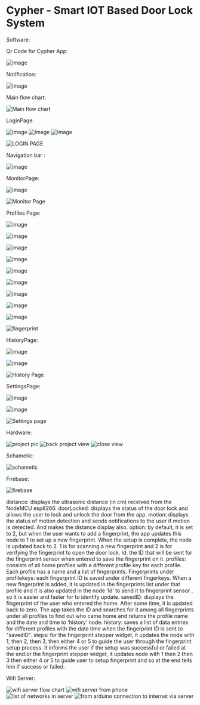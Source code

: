 # Cypher - Smart IOT Based Door Lock System


Software:

Qr Code for Cypher App:


![image](https://user-images.githubusercontent.com/105850133/222675020-11c2b354-267e-48bc-ad8b-ac1965d719ff.png)


Notification:


![image](https://user-images.githubusercontent.com/105850133/222673399-47660708-e105-40b0-8f6e-6525094c830f.png)


Main flow chart:


![Main flow chart](https://user-images.githubusercontent.com/105850133/221357025-96593c11-108c-4216-aac8-47f311b5ed72.png)


LoginPage:

![image](https://user-images.githubusercontent.com/105850133/222673805-58d04940-22bf-4c5b-bafd-68348947cb1c.png)
![image](https://user-images.githubusercontent.com/105850133/222673826-d8138060-9874-4470-a14f-aa5c4b47fba5.png)
![image](https://user-images.githubusercontent.com/105850133/222673847-3c49590b-5c6f-4f24-bb52-5b0f579707a6.png)

![LOGIN PAGE](https://user-images.githubusercontent.com/105850133/221357028-d018f542-6bb2-4dc6-9374-3fecc7a85372.png)

Navigation bar :


![image](https://user-images.githubusercontent.com/105850133/222673974-e8b8b7d5-4dba-4ad0-8815-99db35914e3a.png)


MonitorPage:


![image](https://user-images.githubusercontent.com/105850133/222674041-3eaebbae-d871-4ef5-be21-d461708f8306.png)

![Monitor Page](https://user-images.githubusercontent.com/105850133/221357022-f5d8f10f-bd69-49f0-8b9b-811135e90dd0.png)


Profiles Page:


![image](https://user-images.githubusercontent.com/105850133/222675996-e2f91eef-b24b-4d81-8cb9-c5cbd1ffd462.png)

![image](https://user-images.githubusercontent.com/105850133/222674211-897caee6-0874-447f-9554-408f3b41977f.png)

![image](https://user-images.githubusercontent.com/105850133/222674252-2f08b126-a884-42c3-9fa1-a28ce2e9ce26.png)

![image](https://user-images.githubusercontent.com/105850133/222674290-ec6d0db8-f159-4bfa-a19b-4230a4858c29.png)

![image](https://user-images.githubusercontent.com/105850133/222674317-6d390de5-d01f-42da-a846-519774f280d1.png)

![image](https://user-images.githubusercontent.com/105850133/222674336-36796e7a-1e01-418b-aa1b-1dfc53f722e5.png)

![image](https://user-images.githubusercontent.com/105850133/222674404-ab9a8e75-deb1-462b-9e81-54c05948a512.png)

![image](https://user-images.githubusercontent.com/105850133/222674426-0ac9013f-c0c3-469e-87a9-5a39a45860d1.png)

![image](https://user-images.githubusercontent.com/105850133/222674454-e5554080-b27d-461a-972e-e4e4af090363.png)

![fingerprint ](https://user-images.githubusercontent.com/105850133/221357082-2aff8df4-f63a-4f69-9b56-62d058bd494f.png)



HistoryPage:


![image](https://user-images.githubusercontent.com/105850133/222674518-cc3b073e-c5b4-4ab2-b248-f73f0b1db37c.png)

![image](https://user-images.githubusercontent.com/105850133/222674551-8883c8be-e542-4428-b5ed-d55ab7439daa.png)

![History Page](https://user-images.githubusercontent.com/105850133/221357046-78ca79ec-a17a-42dc-964a-c3358e338676.png)


SettingsPage:


![image](https://user-images.githubusercontent.com/105850133/222674725-1cc43743-345a-4871-8965-0804cde29b39.png)

![image](https://user-images.githubusercontent.com/105850133/222674749-a715cb8f-0088-46d1-9ede-747a1cfab94f.png)

![Settings page](https://user-images.githubusercontent.com/105850133/221356974-2859319f-ae5e-469d-b035-7ddaa0f2499d.png)






Hardware:

![project pic](https://user-images.githubusercontent.com/105850133/221356707-f70a0efc-e83d-4dc2-a66c-bd78a1ba851e.jpg)
![back project view](https://user-images.githubusercontent.com/105850133/221356735-7bf1ad5b-a74b-4392-b7f5-14bfdc4af270.jpg)
![close view ](https://user-images.githubusercontent.com/105850133/221356737-7d4a4883-b885-4477-a1e3-52962110fba6.jpg)


Schametic:

![schametic](https://user-images.githubusercontent.com/105850133/221356991-eff071e3-9596-4c89-a1ed-68f8efcd5d35.jpg)


Firebase:

![firebase](https://user-images.githubusercontent.com/105850133/221357078-03a48fda-989f-4357-9b37-b15c7ae19a9b.png)

distance: displays the ultrasonic distance (in cm) received from the NodeMCU esp8266.
doorLocked: displays the status of the door lock and allows the user to lock and unlock the door from the app.
motion: displays the status of motion detection and sends notifications to the user if motion is detected. And makes the distance display also.
option: by default, it is set to 2, but when the user wants to add a fingerprint, the app updates this node to 1 to set up a new fingerprint. When the setup is complete, the node is updated back to 2. 1 is for scanning a new fingerprint and 2 is for verifying the fingerprint to open the door lock.
Id: the ID that will be sent for the fingerprint sensor when entered to save the fingerprint on it.
profiles: consists of all home profiles with a different profile key for each profile. Each profile has a name and a list of fingerprints.
Fingerprints under profilekeys: each fingerprint ID is saved under different fingerkeys. When a new fingerprint is added, it is updated in the fingerprints list under that profile and it is also updated in the node ‘Id’ to send it to fingerprint sensor , so it is easier and faster for to identify update.
savedID: displays the fingerprint of the user who entered the home. After some time, it is updated back to zero. The app takes the ID and searches for it among all fingerprints under all profiles to find out who came home and returns the profile name and the date and time to ‘history’ node.
history: saves a list of data entries for different profiles with the data time when the fingerprint ID is sent to "savedID".
steps: for the fingerprint stepper widget, it updates the node with 1, then 2, then 3, then either 4 or 5 to guide the user through the fingerprint setup process. It informs the user if the setup was successful or failed at the end.or the fingerprint stepper widget, it updates node with 1 then 2 then 3 then either 4 or 5 to guide user to setup fingerprint and so at the end tells him if success or failed.


Wifi Server:

![wifi server flow chart](https://user-images.githubusercontent.com/105850133/221356976-bc0f318e-8b99-4c42-b617-8f4b737b86ec.png)
![wifi server from phone](https://user-images.githubusercontent.com/105850133/221356973-d898f358-429d-4c1b-a5a0-e1caa70570f5.jpg)
![list of networks in server](https://user-images.githubusercontent.com/105850133/221357040-980a1f42-a6f0-4e1b-ac45-dd5903299cef.jpg)
![from arduino connection to internet via server](https://user-images.githubusercontent.com/105850133/221357071-11d8b7cb-c41b-41ae-b988-da654fb51d85.jpg)


